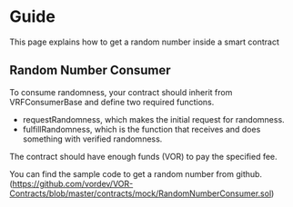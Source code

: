 # Guide
This page explains how to get a random number inside a smart contract

## Random Number Consumer
To consume randomness, your contract should inherit from VRFConsumerBase and define two required functions.

* requestRandomness, which makes the initial request for randomness.
* fulfillRandomness, which is the function that receives and does something with verified randomness.

The contract should have enough funds (VOR) to pay the specified fee.

You can find the sample code to get a random number from github. (https://github.com/vordev/VOR-Contracts/blob/master/contracts/mock/RandomNumberConsumer.sol)
